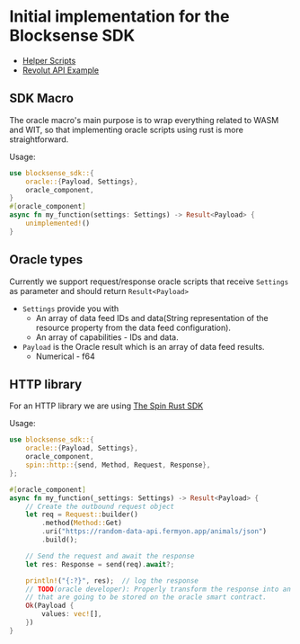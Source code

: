 # Initial implementation for the Blocksense SDK

- [Helper Scripts](../../scripts/sdk/README.md)
- [Revolut API Example](./examples/README.md)

## SDK Macro

The oracle macro's main purpose is to wrap everything related to WASM and WIT, so that implementing
oracle scripts using rust is more straightforward.

Usage:

```rust
use blocksense_sdk::{
    oracle::{Payload, Settings},
    oracle_component,
}
#[oracle_component]
async fn my_function(settings: Settings) -> Result<Payload> {
    unimplemented!()
}
```

## Oracle types

Currently we support request/response oracle scripts that receive `Settings` as parameter and should return
`Result<Payload>`

- `Settings` provide you with
  - An array of data feed IDs and data(String representation of the resource property from the data feed configuration).
  - An array of capabilities - IDs and data.
- `Payload` is the Oracle result which is an array of data feed results.
  - Numerical - f64

## HTTP library

For an HTTP library we are using [The Spin Rust SDK](https://github.com/fermyon/spin-rust-sdk/tree/main)

Usage:

```rust
use blocksense_sdk::{
    oracle::{Payload, Settings},
    oracle_component,
    spin::http::{send, Method, Request, Response},
};

#[oracle_component]
async fn my_function(_settings: Settings) -> Result<Payload> {
    // Create the outbound request object
    let req = Request::builder()
        .method(Method::Get)
        .uri("https://random-data-api.fermyon.app/animals/json")
        .build();

    // Send the request and await the response
    let res: Response = send(req).await?;

    println!("{:?}", res);  // log the response
    // TODO(oracle developer): Properly transform the response into an array of data feeds results
    // that are going to be stored on the oracle smart contract.
    Ok(Payload {
        values: vec![],
    })
}
```
